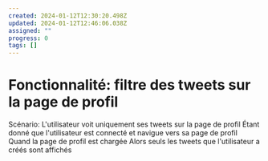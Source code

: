 ```yaml
---
created: 2024-01-12T12:30:20.498Z
updated: 2024-01-12T12:46:06.038Z
assigned: ""
progress: 0
tags: []
---
```


# Fonctionnalité: filtre des tweets sur la page de profil

Scénario: L'utilisateur voit uniquement ses tweets sur la page de profil
  Étant donné que l'utilisateur est connecté et navigue vers sa page de profil
  Quand la page de profil est chargée
  Alors seuls les tweets que l'utilisateur a créés sont affichés
